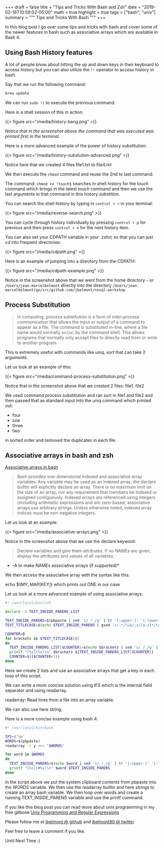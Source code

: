 +++
draft = false
title = "Tips and Tricks With Bash and Zsh"
date = "2019-02-16T10:59:02-05:00"
math = true
highlight = true
tags = ["bash", "unix"]
summary = """
Tips and Tricks With Bash
"""
+++

In this blog post I go over some tips and tricks with bash and cover some of the newer features in bash such as associative arrays which are available in Bash 4.

## Using Bash History features

A lot of people know about hitting the up and down keys in their keyboard to access history but you can also utilize the `!!` operator to access history in bash.

Say that we run the following command:

```bash
brew update
```

We can run `sudo !!` to execute the previous command.

Here is a shell session of this in action:

{{< figure src="/media/history-bang.png" >}}

*Notice that in the screenshot above the command that was executed was printed first in the terminal.*

Here is a more advanced example of the power of history substitution:

{{< figure src="/media/history-substution-advanced.png" >}}

Notice here that we created 4 files file1.txt to file4.txt

We then execute the `chmod` command and reuse the 2nd to last command.

The command: `chmod +x !touch$` searches in shell history for the touch command which brings in the latest *touch* command and then we use the last arguments in that command in this history substition.

You can search the shell history by typing in `control + r` in your terminal:

{{< figure src="/media/reverse-search.png" >}}

You can cycle through history individually by pressing `control + p` for previous and then press `control + n` for the next history item.

You can also set your CDPATH variable in your .zshrc so that you can just *cd* into frequent directories:

{{< figure src="/media/cdpath.png" >}}

Here is an example of jumping into a directory from the CDPATH:

{{< figure src="/media/cdpath-example.png" >}}

Notice in the screenshot above that we went from the home directory `~` or `/Users/jean-marcelbelmont` directly into the directory `/Users/jean-marcelbelmont/go/src/github.com/jbelmont/nosql-workshop`

## Process Substitution 

> In computing, process substitution is a form of inter-process communication that allows the input or output of a command to appear as a file. The command is substituted in-line, where a file name would normally occur, by the command shell. This allows programs that normally only accept files to directly read from or write to another program.

This is extremely useful with commands like *uniq*, *sort* that can take 2 arguments.

Let us look at an example of this:

{{< figure src="/media/command-process-substitution.png" >}}

Notice that in the screenshot above that we created 2 files: file1, file2

We used command process substitution and ran sort in file1 and file2 and then passed that as standard input into the uniq command which printed out:

* four
* one
* three
* two

in sorted order and removed the duplicates in each file.

## Associative arrays in bash and zsh

[Associative arrays in bash](https://www.gnu.org/software/bash/manual/html_node/Arrays.html)

> Bash provides one-dimensional indexed and associative array variables. Any variable may be used as an indexed array; the declare builtin will explicitly declare an array. There is no maximum limit on the size of an array, nor any requirement that members be indexed or assigned contiguously. Indexed arrays are referenced using integers (including arithmetic expressions and are zero-based; associative arrays use arbitrary strings. Unless otherwise noted, indexed array indices must be non-negative integers.

Let us look at an example:

{{< figure src="/media/associative-arrays.png" >}}

Notice in the screenshot above that we use the declare keyword:

> Declare variables and give them attributes.  If no NAMEs are given, display the attributes and values of all variables.

* -A	to make NAMEs associative arrays (if supported)*

We then access the associative array with the syntax like this:

echo ${MY_MAP[KEY]} which prints out ONE in our case

Let us look at a more advanced example of using associative arrays:

```zsh
#! /usr/local/bin/zsh

declare -A TEXT_INSIDE_PARENS_LIST

TEXT_INSIDE_PARENS=$(pbpaste | sed 's/ /_/g' | tr '[:upper:]' '[:lower:]')
TEXT_TITLECASE=$(echo $TEXT_INSIDE_PARENS | gsed 's/.*/\L&/;s/[a-z]*/\u&/g;s/_/ /g')

COUNTER=0
for brackets in $TEXT_TITLECASE[@]
do
  TEXT_INSIDE_PARENS_LIST[$COUNTER]=$(echo $brackets | sed 's/ /_/g' | tr '[:upper:]' '[:lower:]' | tr -d '\n')
  printf "[%s](%s)\n" $brackets ${TEXT_INSIDE_PARENS_LIST[$COUNTER]}
  COUNTER=$(($COUNTER+1))
done
```

Here we create 2 lists and use an associative arrays that get a key in each loop of this script.

We can write a more concise solution using IFS which is the internal field separator and using readarray.

readarray: Read lines from a file into an array variable.

We can also use here string.

Here is a more concise example using bash 4:

```bash
#! /usr/local/bin/bash

IFS=$'\n'
WORDS=$(pbpaste)
readarray -t y <<< "$WORDS"

for word in $WORDS
do
  TEXT_INSIDE_PARENS=$(echo $word | sed 's/ /_/g' | tr '[:upper:]' '[:lower:]')
  printf "[%s](#%s)\n" $word $TEXT_INSIDE_PARENS
done
```

In the script above we put the system clipboard contents from pbpaste into the WORDS variable.
We then use the readarray builtin and here strings to create an array bash variable.
We then loop over words and create a running TEXT_INSIDE_PARENS variable and use the printf command.

If you like this blog post you can read more about unix programming in my free gitbook [Unix Programming and Regular Expressions](https://www.marcelbelmont.com/unix-programming-and-regular-expressions-workshop/)

Please follow me at [jbelmont @ github](https://github.com/jbelmont) and [jbelmont80 @ twitter](https://twitter.com/jbelmont80)

Feel free to leave a comment if you like.

Until Next Time :)
